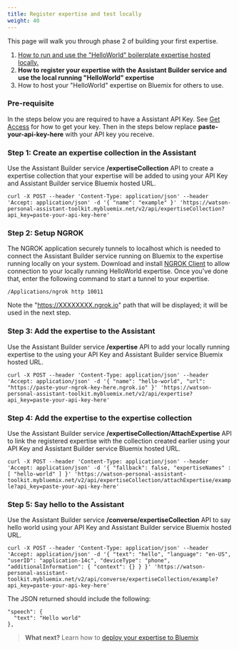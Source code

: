 ```yaml
---
title: Register expertise and test locally
weight: 40
---
```

This page will walk you through phase 2 of building your first expertise.

1. [How to run and use the "HelloWorld" boilerplate expertise hosted locally.]({{site.baseurl}}/expertise/build-expertise)
2. **How to register your expertise with the Assistant Builder service and use the local running "HelloWorld" expertise**
3. How to host your "HelloWorld" expertise on Bluemix for others to use.

### Pre-requisite
In the steps below you are required to have a Assistant API Key. See [Get Access]({{site.baseurl}}/get-started/get-api-key/) for how to get your key.  Then in the steps below replace **paste-your-api-key-here** with your API key you receive.

### Step 1: Create an expertise collection in the Assistant
Use the Assistant Builder service **/expertiseCollection** API to create a expertise collection that your expertise will be added to using your API Key and Assistant Builder service Bluemix hosted URL.

`curl -X POST --header 'Content-Type: application/json' --header 'Accept: application/json' -d '{
  "name": "example"
}' 'https://watson-personal-assistant-toolkit.mybluemix.net/v2/api/expertiseCollection?api_key=paste-your-api-key-here'`

### Step 2: Setup NGROK
The NGROK application securely tunnels to localhost which is needed to connect the Assistant Builder service running on Bluemix to the expertise running locally on your system. Download and install [NGROK Client](https://ngrok.com) to allow connection to your locally running HelloWorld expertise.  Once you've done that, enter the following command to start a tunnel to your expertise.

`/Applications/ngrok http 10011`

Note the "https://XXXXXXXX.ngrok.io" path that will be displayed; it will be used in the next step.

### Step 3: Add the expertise to the Assistant
Use the Assistant Builder service **/expertise** API to add your locally running expertise to the  using your API Key and Assistant Builder service Bluemix hosted URL.

`curl -X POST --header 'Content-Type: application/json' --header 'Accept: application/json' -d '{
  "name": "hello-world",
  "url": "https://paste-your-ngrok-key-here.ngrok.io"
}' 'https://watson-personal-assistant-toolkit.mybluemix.net/v2/api/expertise?api_key=paste-your-api-key-here'`

### Step 4: Add the expertise to the expertise collection
Use the Assistant Builder service **/expertiseCollection/AttachExpertise** API to link the registered expertise with the collection created earlier using your API Key and Assistant Builder service Bluemix hosted URL.

`curl -X POST --header 'Content-Type: application/json' --header 'Accept: application/json' -d '{
  "fallback": false,
  "expertiseNames" : [
    "hello-world"
  ]
}' 'https://watson-personal-assistant-toolkit.mybluemix.net/v2/api/expertiseCollection/attachExpertise/example?api_key=paste-your-api-key-here'`

### Step 5: Say hello to the Assistant
Use the Assistant Builder service **/converse/expertiseCollection** API to say hello world using your API Key and Assistant Builder service Bluemix hosted URL.

`curl -X POST --header 'Content-Type: application/json' --header 'Accept: application/json' -d '{
  "text": "hello",
  "language": "en-US",
  "userID": "application-14c",
  "deviceType": "phone",
  "additionalInformation": {
    "context": {}
  }
}' 'https://watson-personal-assistant-toolkit.mybluemix.net/v2/api/converse/expertiseCollection/example?api_key=paste-your-api-key-here'`

The JSON returned should include the following:

```
"speech": {
  "text": "Hello world"
},
```

> **What next?** Learn how to [deploy your expertise to Bluemix]({{site.baseurl}}/expertise/deploy-to-bluemix/)
